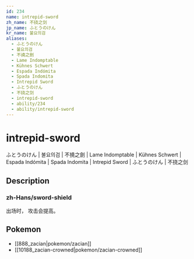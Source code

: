 ```yaml
---
id: 234
name: intrepid-sword
zh_name: 不挠之剑
jp_name: ふとうのけん
kr_name: 불요의검
aliases:
  - ふとうのけん
  - 불요의검
  - 不撓之劍
  - Lame Indomptable
  - Kühnes Schwert
  - Espada Indómita
  - Spada Indomita
  - Intrepid Sword
  - ふとうのけん
  - 不挠之剑
  - intrepid-sword
  - ability/234
  - ability/intrepid-sword
---
```

# intrepid-sword

ふとうのけん | 불요의검 | 不撓之劍 | Lame Indomptable | Kühnes Schwert | Espada Indómita | Spada Indomita | Intrepid Sword | ふとうのけん | 不挠之剑

## Description

### zh-Hans/sword-shield

出场时，
攻击会提高。

## Pokemon

- [[888_zacian|pokemon/zacian]]
- [[10188_zacian-crowned|pokemon/zacian-crowned]]

